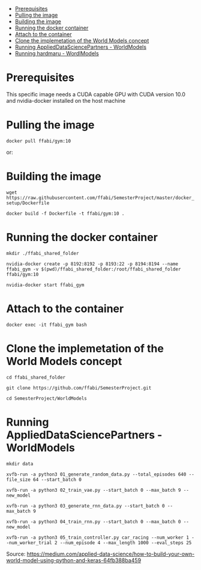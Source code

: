 - [Prerequisites](#prerequisites)
- [Pulling the image](#pulling-the-image)
- [Building the image](#building-the-image)
- [Running the docker container](#running-the-docker-container)
- [Attach to the container](#attach-to-the-container)
- [Clone the implemetation of the World Models concept](#clone-the-implemetation-of-the-world-models-concept)
- [Running AppliedDataSciencePartners - WorldModels](#running-applied-data-science-partners-world-models)
- [Running hardmaru - WordlModels](#running-hardmaru-wordl-models)

# Prerequisites
This specific image needs a CUDA capable GPU with CUDA version 10.0 and nvidia-docker installed on the host machine
# Pulling the image
`docker pull ffabi/gym:10`

or:
# Building the image
`wget https://raw.githubusercontent.com/ffabi/SemesterProject/master/docker_setup/Dockerfile`

`docker build -f Dockerfile -t ffabi/gym:10 .`
# Running the docker container

`mkdir ./ffabi_shared_folder`

`nvidia-docker create -p 8192:8192 -p 8193:22 -p 8194:8194 --name ffabi_gym -v $(pwd)/ffabi_shared_folder:/root/ffabi_shared_folder ffabi/gym:10`

`nvidia-docker start ffabi_gym`

# Attach to the container
`docker exec -it ffabi_gym bash`
# Clone the implemetation of the World Models concept
`cd ffabi_shared_folder`

`git clone https://github.com/ffabi/SemesterProject.git`

`cd SemesterProject/WorldModels`
# Running AppliedDataSciencePartners - WorldModels
`mkdir data`

`xvfb-run -a python3 01_generate_random_data.py --total_episodes 640 --file_size 64 --start_batch 0`

`xvfb-run -a python3 02_train_vae.py --start_batch 0 --max_batch 9 --new_model`

`xvfb-run -a python3 03_generate_rnn_data.py --start_batch 0 --max_batch 9`

`xvfb-run -a python3 04_train_rnn.py --start_batch 0 --max_batch 0 --new_model`

`xvfb-run -a python3 05_train_controller.py car_racing --num_worker 1 --num_worker_trial 2 --num_episode 4 --max_length 1000 --eval_steps 25`

Source:
<https://medium.com/applied-data-science/how-to-build-your-own-world-model-using-python-and-keras-64fb388ba459>


